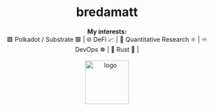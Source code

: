 <h1 align="center"> bredamatt </h1>

<div align="center">
  <b>My interests:</b><br>
  <a> 🟪 Polkadot / Substrate 🟩 </a> |
  <a> 🌐 DeFi 📈 </a> |
  <a> 🔬 Quantitative Research ⚛️ </a> |
  <a> ♾️ DevOps ☸️ </a> |
  <a> 🦀 Rust 🔧 </a> |
  <br><br>
 
<div align="center">
    
  <img align="center" src="https://user-images.githubusercontent.com/28816406/216433323-fbe2dbad-12db-4690-9665-ab15e99995d9.png" alt="logo" width=100/>
  
</div>
